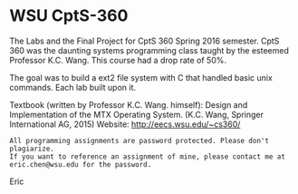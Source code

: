 # WSU CptS-360

The Labs and the Final Project for CptS 360 Spring 2016 semester. CptS 360 was the daunting systems programming class taught by the esteemed Professor K.C. Wang. This course had a drop rate of 50%.

The goal was to build a ext2 file system with C that handled basic unix commands. Each lab built upon it.

Textbook (written by Professor K.C. Wang. himself): Design and Implementation of the MTX Operating System. (K.C. Wang, Springer International AG, 2015)
Website: http://eecs.wsu.edu/~cs360/


    All programming assignments are password protected. Please don't plagiarize. 
    If you want to reference an assignment of mine, please contact me at eric.chen@wsu.edu for the password. 

Eric
